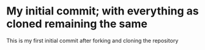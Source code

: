 # My initial commit; with everything as cloned remaining the same
This is my first initial commit after forking and cloning the repository

